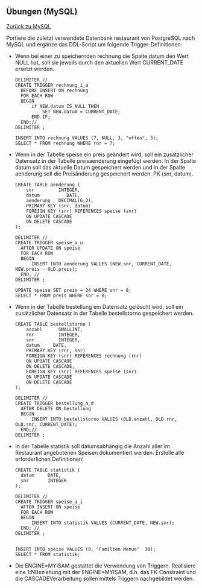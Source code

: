 ## Übungen (MySQL)

[Zurück zu MySQL](README.md)

Portiere die zuletzt verwendete Datenbank restaurant von PostgreSQL nach MySQL und
ergänze das DDL-Script um folgende Trigger-Definitionen:

- Wenn bei einer zu speichernden rechnung die Spalte datum den Wert NULL hat, soll sie
  jeweils durch den aktuellen Wert CURRENT_DATE ersetzt werden.

  ```mysql
  DELIMITER //
  CREATE TRIGGER rechnung_i_a 
  	BEFORE INSERT ON rechnung
  	FOR EACH ROW
  	BEGIN
  		if NEW.datum IS NULL THEN
  			SET NEW.datum = CURRENT_DATE;
  		END IF;
  	END;//
  DELIMITER ;
  
  INSERT INTO rechnung VALUES (7, NULL, 3, "offen", 3);
  SELECT * FROM rechnung WHERE rnr = 7;
  ```

- Wenn in der Tabelle speise ein preis geändert wird, soll ein zusätzlicher Datensatz in
  der Tabelle preisaenderung eingefügt werden. In der Spalte datum soll das aktuelle
  Datum gespeichert werden und in der Spalte aenderung soll die Preisänderung
  gespeichert werden. PK (snr, datum).

  ```mysql
  CREATE TABLE aenderung (
      snr         INTEGER,
      datum 		 DATE,
      aenderung   DECIMAL(6,2),
      PRIMARY KEY (snr, datum)
      FOREIGN KEY (snr) REFERENCES speise (snr)
      ON UPDATE CASCADE 
      ON DELETE CASCADE
  );
             
  DELIMITER //
  CREATE TRIGGER speise_a_u
  	AFTER UPDATE ON speise
  	FOR EACH ROW
  	BEGIN
  		INSERT INTO aenderung VALUES (NEW.snr, CURRENT_DATE, NEW.preis - OLD.preis);
  	END; //
  DELIMITER ;
  
  UPDATE speise SET preis = 24 WHERE snr = 8;
  SELECT * FROM preis WHERE snr = 8;
  ```

- Wenn in der Tabelle bestellung ein Datensatz gelöscht wird, soll ein zusätzlicher
  Datensatz in der Tabelle bestellstorno gespeichert werden.

  ```mysql
  CREATE TABLE bestellstorno (
      anzahl      SMALLINT,
      rnr         INTEGER,
      snr         INTEGER,
      datum		DATE,
      PRIMARY KEY (rnr, snr)
      FOREIGN KEY (snr) REFERENCES rechnung (rnr)
      ON UPDATE CASCADE 
      ON DELETE CASCADE,
      FOREIGN KEY (snr) REFERENCES speise (snr)
      ON UPDATE CASCADE 
      ON DELETE CASCADE
  );
  
  DELIMITER //
  CREATE TRIGGER bestellung_a_d
  	AFTER DELETE ON bestellung
  	BEGIN
  		INSERT INTO bestellstorno VALUES (OLD.anzahl, OLD.rnr, OLD.snr, CURRENT_DATE);
  	END;//
  DELIMITER ;
  ```

- In der Tabelle statistik soll datumsabhängig die Anzahl aller im Restaurant
  angebotenen Speisen dokumentiert werden. Erstelle alle erforderlichen Definitionen!
  ```mysql
  CREATE TABLE statistik (
  	datum 	  DATE,
	snr	      INTEGER
  );

  DELIMITER //
  CREATE TRIGGER speise_a_i
  	AFTER INSERT ON speise
  	FOR EACH ROW
  	BEGIN
  		INSERT INTO statistik VALUES (CURRENT_DATE, NEW.snr);
  	END; //
  DELIMITER ;
  
  
  INSERT INTO speise VALUES (9, 'Familien Menue'  30);
  SELECT * FROM statistik;
  ```

- Die ENGINE=MYISAM gestattet die Verwendung von Triggern. Realisiere eine 1:NBeziehung mit der ENGINE=MYISAM, d.h. das FK-Constraint und die CASCADEVerarbeitung sollen mittels Triggern nachgebildet werden.

